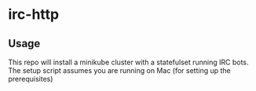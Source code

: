 # irc-http

## Usage

This repo will install a minikube cluster with a statefulset running IRC bots. The setup script assumes you are running on Mac (for setting up the prerequisites) 
